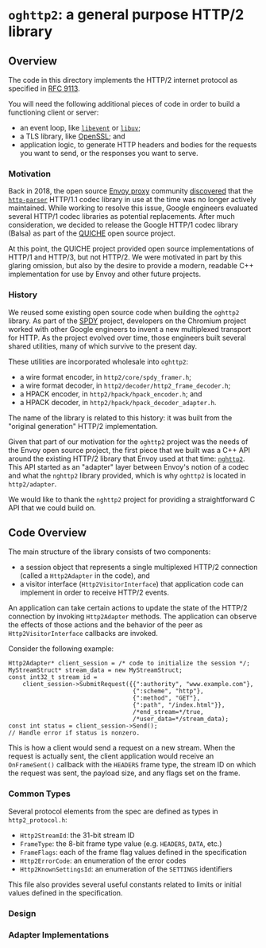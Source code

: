 # `oghttp2`: a general purpose HTTP/2 library

## Overview

The code in this directory implements the HTTP/2 internet protocol as specified
in [RFC 9113](https://www.rfc-editor.org/rfc/rfc9113.html).

You will need the following additional pieces of code in order to build a
functioning client or server:

*   an event loop, like [`libevent`](https://libevent.org/) or
    [`libuv`](https://libuv.org/);
*   a TLS library, like [OpenSSL](https://www.openssl.org/); and
*   application logic, to generate HTTP headers and bodies for the requests you
    want to send, or the responses you want to serve.

### Motivation

Back in 2018, the open source [Envoy proxy](https://github.com/envoyproxy/envoy)
community [discovered](https://github.com/envoyproxy/envoy/issues/5155) that the
[`http-parser`](https://github.com/nodejs/http-parser) HTTP/1.1 codec library in
use at the time was no longer actively maintained. While working to resolve this
issue, Google engineers evaluated several HTTP/1 codec libraries as potential
replacements. After much consideration, we decided to release the Google HTTP/1
codec library (Balsa) as part of the [QUICHE](https://github.com/google/quiche)
open source project.

At this point, the QUICHE project provided open source implementations of HTTP/1
and HTTP/3, but not HTTP/2. We were motivated in part by this glaring omission,
but also by the desire to provide a modern, readable C++ implementation for use
by Envoy and other future projects.

### History

We reused some existing open source code when building the `oghttp2` library. As
part of the [SPDY](https://www.chromium.org/spdy/spdy-whitepaper/) project,
developers on the Chromium project worked with other Google engineers to invent
a new multiplexed transport for HTTP. As the project evolved over time, those
engineers built several shared utilities, many of which survive to the present
day.

These utilities are incorporated wholesale into `oghttp2`:

*   a wire format encoder, in `http2/core/spdy_framer.h`;
*   a wire format decoder, in `http2/decoder/http2_frame_decoder.h`;
*   a HPACK encoder, in `http2/hpack/hpack_encoder.h`; and
*   a HPACK decoder, in `http2/hpack/hpack_decoder_adapter.h`.

The name of the library is related to this history: it was built from the
"original generation" HTTP/2 implementation.

Given that part of our motivation for the `oghttp2` project was the needs of the
Envoy open source project, the first piece that we built was a C++ API around
the existing HTTP/2 library that Envoy used at that time:
[`nghttp2`](https://nghttp2.org/). This API started as an "adapter" layer
between Envoy's notion of a codec and what the `nghttp2` library provided, which
is why `oghttp2` is located in `http2/adapter`.

We would like to thank the `nghttp2` project for providing a straightforward C
API that we could build on.

## Code Overview

The main structure of the library consists of two components:

*   a session object that represents a single multiplexed HTTP/2 connection
    (called a `Http2Adapter` in the code), and
*   a visitor interface (`Http2VisitorInterface`) that application code can
    implement in order to receive HTTP/2 events.

An application can take certain actions to update the state of the HTTP/2
connection by invoking `Http2Adapter` methods. The application can observe the
effects of those actions and the behavior of the peer as `Http2VisitorInterface`
callbacks are invoked.

Consider the following example:

```
Http2Adapter* client_session = /* code to initialize the session */;
MyStreamStruct* stream_data = new MyStreamStruct;
const int32_t stream_id =
    client_session->SubmitRequest({{":authority", "www.example.com"},
                                   {":scheme", "http"},
                                   {":method", "GET"},
                                   {":path", "/index.html"}},
                                   /*end_stream=*/true,
                                   /*user_data=*/stream_data);
const int status = client_session->Send();
// Handle error if status is nonzero.
```

This is how a client would send a request on a new stream. When the request is
actually sent, the client application would receive an `OnFrameSent()` callback
with the `HEADERS` frame type, the stream ID on which the request was sent, the
payload size, and any flags set on the frame.

### Common Types

Several protocol elements from the spec are defined as types in
`http2_protocol.h`:

*   `Http2StreamId`: the 31-bit stream ID
*   `FrameType`: the 8-bit frame type value (e.g. `HEADERS`, `DATA`, etc.)
*   `FrameFlags`: each of the frame flag values defined in the specification
*   `Http2ErrorCode`: an enumeration of the error codes
*   `Http2KnownSettingsId`: an enumeration of the `SETTINGS` identifiers

This file also provides several useful constants related to limits or initial
values defined in the specification.

### Design

### Adapter Implementations
